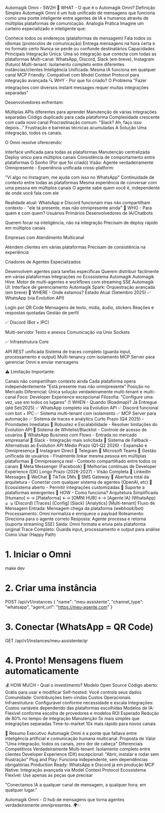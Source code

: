 Automagik Omni - 5W2H
🎯 WHAT - O que é o Automagik Omni?
Definição Simples
Automagik Omni é um hub unificado de mensagens que funciona como uma ponte inteligente entre agentes de IA e humanos através de múltiplas plataformas de comunicação.
Analogia Prática
Imagine um carteiro especializado e inteligente que:

Conhece todos os endereços (plataformas de mensagem)
Fala todos os idiomas (protocolos de comunicação)
Entrega mensagens na hora certa e no formato certo
Nunca se perde ou confunde destinatários
Capacidades Principais
Integração Única: Uma só integração que conecta com todas as plataformas
Multi-canal: WhatsApp, Discord, Slack (em breve), Instagram (futuro)
Multi-tenant: Isolamento completo entre diferentes instâncias/clientes
Inteligência Unificada: Mesma IA funciona em qualquer canal
MCP Friendly: Compatível com Model Context Protocol para integração avançada
🔍 WHY - Por que foi criado?
O Problema
"Fazer integrações com diversos instant messages requer muitas integrações separadas"

Desenvolvedores enfrentam:

Múltiplas APIs diferentes para aprender
Manutenção de várias integrações separadas
Código duplicado para cada plataforma
Complexidade crescente com cada novo canal
Procrastinação comum: "Slack? Ah, faço isso depois..."
Frustração e barreiras técnicas acumuladas
A Solução
Uma integração, todos os canais.

O Omni resolve oferecendo:

Interface unificada para todas as plataformas
Manutenção centralizada
Deploy único para múltiplos canais
Consistência de comportamento entre plataformas
O Sonho (Por que foi criado)
Visão: Agente verdadeiramente Omnipresente - Experiência unificada cross-platform:

"Vi algo no Instagram, me ajuda com isso no WhatsApp"
Continuidade de contexto entre todas as plataformas
Mesma experiência de conversar com uma pessoa em múltiplos canais
O agente sabe quem você é, independente de onde você fala com ele

Realidade atual: WhatsApp e Discord funcionam mas não compartilham contexto - "ele tá presente, mas não omnipresente ainda"
👥 WHO - Para quem e com quem?
Usuários Primários
Desenvolvedores de IA/Chatbots

Querem focar na inteligência, não na integração
Precisam de deploy rápido em múltiplos canais

Empresas com Atendimento Multicanal

Atendem clientes em várias plataformas
Precisam de consistência na experiência

Criadores de Agentes Especializados

Desenvolvem agentes para tarefas específicas
Querem distribuir facilmente em várias plataformas
Integrações no Ecossistema Automagik
Automagik Hive: Motor de multi-agentes e workflows com streaming SSE
Automagik UI: Interface de gerenciamento
Automagik Spark: Orquestração avançada (em breve)
📍 WHERE - Onde estamos?
Estado Atual (Setembro 2025)
✅ WhatsApp (via Evolution API)

Login por QR Code
Mensagens de texto, mídia, áudio, stickers
Reações e respostas quotadas
Gestão de perfil

✅ Discord (Bot + IPC)

Multi-servidor
Texto e anexos
Comunicação via Unix Sockets

✅ Infraestrutura Core

API REST unificada
Sistema de traces completo (guarda input, processamento e output)
Multi-tenancy com isolamento
MCP Server para gerenciar Omni e enviar mensagens

⚠️ Limitação Importante:

Canais não compartilham contexto ainda
Cada plataforma opera independentemente
"Está presente mas não omnipresente"
Posição no Mercado
Diferencial: Única solução verdadeiramente multi-tenant e multi-canal
Foco: Developer Experience excepcional
Filosofia: "Configure uma vez, use em todos os lugares"
⏰ WHEN - Quando (Roadmap)?
Já Entregue (até Set/2025)
✅ WhatsApp completo via Evolution API
✅ Discord funcional com bot + IPC
✅ Sistema multi-tenant com isolamento
✅ MCP Server para automação
✅ Sistema de traces e analytics
Curto Prazo (Q4 2025) - Prioridades Imediatas
🎯 Robustez e Escalabilidade - Resolver limitações do Evolution API
📅 Sistema de Whitelist/Blacklist - Controle de acesso de usuários
🔄 WhatsApp Business com Flows - Entrada no mercado empresarial
🔄 Slack - Integração mais solicitada
🔧 Sistema de Fallback - Alternativas ao Evolution API
Médio Prazo (Q1-Q2 2026) - Expansão e Omnipresença
📅 Instagram Direct
📅 Telegram
📅 Microsoft Teams
🌟 Gestão unificada de usuários - Finalmente linkar mesma pessoa em múltiplas plataformas
🌟 Omnipresença real - Contexto compartilhado entre todos os canais
📅 Meta Messenger (Facebook)
📅 Melhorias contínuas de Developer Experience (DX)
Longo Prazo (2026-2027) - Visão Completa
🎯 LinkedIn Messages
🎯 WeChat
🎯 TikTok DMs
🎯 SMS Gateway
🎯 Abertura total da arquitetura - Conectar com qualquer sistema de agentes (OpenAI, etc)
🎯 Ecossistema aberto - Permitir integrações customizadas
🎯 Suporte a plataformas emergentes
🔧 HOW - Como funciona?
Arquitetura Simplificada
[Humano] ←→ [Plataforma] ←→ [OMNI HUB] ←→ [Agente IA]
           (WhatsApp)      ↙         ↘
           (Discord)   [Traces]    [Config]
           (Slack)    [Analytics]  [Multi-tenant]
Fluxo de Mensagem
Entrada: Mensagem chega da plataforma (webhook/bot)
Processamento: Omni normaliza e enriquece o payload
Roteamento: Direciona para o agente correto
Resposta: Agente processa e retorna (suporta streaming SSE)
Saída: Omni formata e envia pela plataforma original
Trace Completo: Guarda input, processamento e output para análise
Como Usar (Happy Path)
# 1. Iniciar o Omni
make dev

# 2. Criar uma instância
POST /api/v1/instances
{
  "name": "meu-assistente",
  "channel_type": "whatsapp",
  "agent_url": "https://meu-agente.com"
}

# 3. Conectar (WhatsApp = QR Code)
GET /api/v1/instances/meu-assistente/qr

# 4. Pronto! Mensagens fluem automaticamente
💰 HOW MUCH - Qual o investimento?
Modelo Open Source
Código aberto: Grátis para usar e modificar
Self-hosted: Você controla seus dados
Comunidade: Contribuições bem-vindas
Custos Operacionais
Infraestrutura: Configurável conforme necessidade e escala
Integrações: Custos variáveis dependendo das plataformas escolhidas
Modelos de IA: Flexível conforme escolha de provedores e modelos
ROI Esperado
Redução de 80% no tempo de integração
Manutenção 5x mais simples que integrações separadas
Time-to-market 10x mais rápido para novos canais


🚀 Resumo Executivo
Automagik Omni é a ponte que faltava entre inteligência artificial e comunicação humana multicanal.
Proposta de Valor
"Uma integração, todos os canais, zero dor de cabeça"
Diferenciais Competitivos
Verdadeiramente Multi-tenant: Isolamento completo entre clientes
Developer Experience (DX) excepcional: "Abrir, instalar e rodar sem frustração"
Plug and Play: Funciona independente, sem dependências obrigatórias
Production Ready: WhatsApp e Discord já em produção
MCP Native: Integração avançada via Model Context Protocol
Ecossistema Flexível: Use apenas as peças que precisar



"Conectamos IA a qualquer canal de mensagem, a qualquer hora, em qualquer lugar."

Automagik Omni - O hub de mensagens que torna agentes verdadeiramente omnipresentes. 🌍✨

